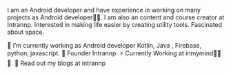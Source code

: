 I am an Android developer and have experience in
 working on many projects as Android developer👨‍💻. I am also an content and course creator
at Intrannp. Interested in making life easier by creating utility tools. Fascinated about space.

🔭 I’m currently working as Android developer Kotlin, Java , Firebase, python, javascript.
🍔 Founder Intrannp.
⚡ Currently Working at inmymind🤣🤣🤣.
💬 Read out my blogs at intrannp
